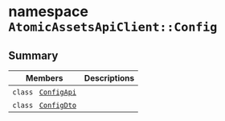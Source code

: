 # namespace `AtomicAssetsApiClient::Config` 

## Summary

 Members                                | Descriptions                                
----------------------------------------|---------------------------------------------
`class ` [`ConfigApi`](.github/workflows/documentation/md/AtomicAssetsApiClient--Config--ConfigApi.md#class_atomic_assets_api_client_1_1_config_1_1_config_api) | 
`class ` [`ConfigDto`](.github/workflows/documentation/md/AtomicAssetsApiClient--Config--ConfigDto.md#class_atomic_assets_api_client_1_1_config_1_1_config_dto) | 

